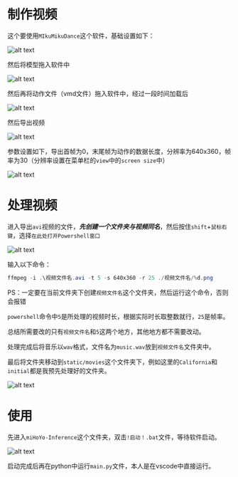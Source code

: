 # 制作视频
这个要使用`MIkuMikuDance`这个软件，基础设置如下：

![alt text](image/Readme/image.png)

然后将模型拖入软件中

![alt text](image/Readme/image-1.png)

然后再将动作文件（vmd文件）拖入软件中，经过一段时间加载后

![alt text](image/Readme/image-2.png)

然后导出视频

![alt text](image/Readme/image-3.png)

参数设置如下，导出首帧为0，末尾帧为动作的数据长度，分辨率为640x360，帧率为30（分辨率设置在菜单栏的`view`中的`screen size`中）

![alt text](image/Readme/image-4.png)

# 处理视频
进入导出`avi`视频的文件，***先创建一个文件夹与视频同名***，然后按住`shift`+`鼠标右键`，选择`在此处打开Powershell窗口`

![alt text](image/Readme/image-5.png)

输入以下命令：

``` powershell
ffmpeg -i .\视频文件名.avi -t 5 -s 640x360 -r 25 ./视频文件名/%d.png
```
PS：一定要在当前文件夹下创建`视频文件名`这个文件夹，然后运行这个命令，否则会报错

`powershell`命令中`5`是所处理的视频时长，根据实际时长取整数就行，`25`是帧率。

总结所需要改的只有`视频文件名`和`5`这两个地方，其他地方都不需要改动。

处理完成后将音乐以`wav`格式，文件名为`music.wav`放到`视频文件名`文件夹中。

最后将文件夹移动到`static/movies`这个文件夹下，例如这里的`California`和`initial`都是我预先处理好的文件夹。

![alt text](image/Readme/image-6.png)

# 使用
先进入`miHoYo-Inference`这个文件夹，双击`!启动！.bat`文件，等待软件启动。

![alt text](image/Readme/image-7.png)

启动完成后再在python中运行`main.py`文件，本人是在vscode中直接运行。